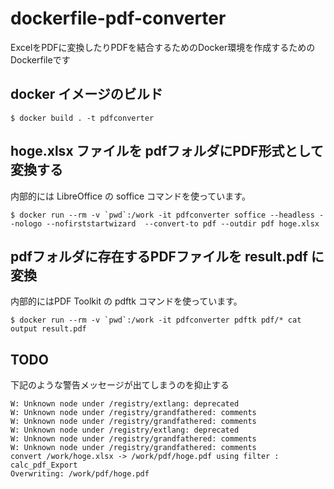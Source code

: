 # dockerfile-pdf-converter

ExcelをPDFに変換したりPDFを結合するためのDocker環境を作成するためのDockerfileです

## docker イメージのビルド

```
$ docker build . -t pdfconverter
```

## hoge.xlsx ファイルを pdfフォルダにPDF形式として変換する

内部的には LibreOffice の soffice コマンドを使っています。

```
$ docker run --rm -v `pwd`:/work -it pdfconverter soffice --headless --nologo --nofirststartwizard  --convert-to pdf --outdir pdf hoge.xlsx
```

## pdfフォルダに存在するPDFファイルを result.pdf に変換

内部的にはPDF Toolkit の pdftk コマンドを使っています。

```
$ docker run --rm -v `pwd`:/work -it pdfconverter pdftk pdf/* cat output result.pdf
```

## TODO

下記のような警告メッセージが出てしまうのを抑止する

```
W: Unknown node under /registry/extlang: deprecated
W: Unknown node under /registry/grandfathered: comments
W: Unknown node under /registry/grandfathered: comments
W: Unknown node under /registry/extlang: deprecated
W: Unknown node under /registry/grandfathered: comments
W: Unknown node under /registry/grandfathered: comments
convert /work/hoge.xlsx -> /work/pdf/hoge.pdf using filter : calc_pdf_Export
Overwriting: /work/pdf/hoge.pdf
```


